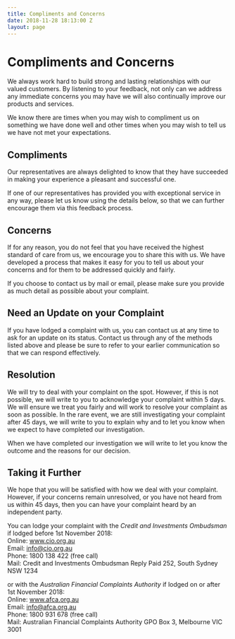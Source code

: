 ```yaml
---
title: Compliments and Concerns
date: 2018-11-28 18:13:00 Z
layout: page
---
```


# Compliments and Concerns

We always work hard to build strong and lasting relationships with our valued customers. By listening to your feedback, not only can we address any immediate concerns you may have we will also continually improve our products and services.

We know there are times when you may wish to compliment us on something we have done well and other times when you may wish to tell us we have not met your expectations.

## Compliments

Our representatives are always delighted to know that they have succeeded in making your experience a pleasant and successful one.

If one of our representatives has provided you with exceptional service in any way, please let us know using the details below, so that we can further encourage them via this feedback process.

## Concerns

If for any reason, you do not feel that you have received the highest standard of care from us, we encourage you to share this with us. We have developed a process that makes it easy for you to tell us about your concerns and for them to be addressed quickly and fairly.

If you choose to contact us by mail or email, please make sure you provide as much detail as possible about your complaint. 

## Need an Update on your Complaint

If you have lodged a complaint with us, you can contact us at any time to ask for an update on its status. Contact us through any of the methods listed above and please be sure to refer to your earlier communication so that we can respond effectively.

## Resolution

We will try to deal with your complaint on the spot. However, if this is not possible, we will write to you to acknowledge your complaint within 5 days. We will ensure we treat you fairly and will work to resolve your complaint as soon as possible. In the rare event, we are still investigating your complaint after 45 days, we will write to you to explain why and to let you know when we expect to have completed our investigation.

When we have completed our investigation we will write to let you know the outcome and the reasons for our decision.

## Taking it Further

We hope that you will be satisfied with how we deal with your complaint. However, if your concerns remain unresolved, or you have not heard from us within 45 days, then you can have your complaint heard by an independent party.

You can lodge your complaint with the _Credit and Investments Ombudsman_ if lodged before 1st November 2018:  
Online: www.cio.org.au  
Email: info@cio.org.au  
Phone: 1800 138 422 (free call)  
Mail: Credit and Investments Ombudsman Reply Paid 252, South Sydney NSW 1234

or with the _Australian Financial Complaints Authority_ if lodged on or after 1st November 2018:  
Online: www.afca.org.au  
Email: info@afca.org.au  
Phone: 1800 931 678 (free call)  
Mail: Australian Financial Complaints Authority GPO Box 3, Melbourne VIC 3001